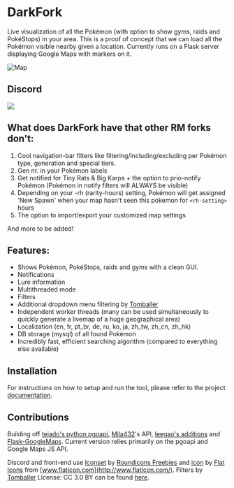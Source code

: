   
# DarkFork

Live visualization of all the Pokémon (with option to show gyms, raids and PokéStops) in your area. This is a proof of concept that we can load all the Pokémon visible nearby given a location. Currently runs on a Flask server displaying Google Maps with markers on it.

![Map](https://github.com/darkelement1987/DarkFork/blob/MIX_MEWTWO/static/Rocketmap.png)

## Discord

[<img src="http://www.tjielup.nl/join.png">](http://discord.gg/spU9p7v)

## What does DarkFork have that other RM forks don't:

1. Cool navigation-bar filters like filtering/including/excluding per Pokémon type, generation and special tiers.
2. Gen nr. in your Pokémon labels
3. Get notified for Tiny Rats & Big Karps + the option to prio-notify Pokémon (Pokémon in notify filters will ALWAYS be visible)
4. Depending on your -rh (rarity-hours) setting, Pokémon  will get assigned 'New Spawn' when your map hasn't seen this pokemon for `<rh-setting>` hours
5. The option to import/export your customized map settings

And more to be added!

## Features:

* Shows Pokémon, PokéStops, raids and gyms with a clean GUI.
* Notifications
* Lure information
* Multithreaded mode
* Filters
* Additional dropdown menu filtering by [Tomballer](https://github.com/tomballgithub/RocketMap)
* Independent worker threads (many can be used simultaneously to quickly generate a livemap of a huge geographical area)
* Localization (en, fr, pt_br, de, ru, ko, ja, zh_tw, zh_cn, zh_hk)
* DB storage (mysql) of all found Pokémon
* Incredibly fast, efficient searching algorithm (compared to everything else available)

## Installation

For instructions on how to setup and run the tool, please refer to the project [documentation](https://darkfork.readthedocs.io).

## Contributions

Building off [tejado's python pgoapi](https://github.com/tejado/pgoapi), [Mila432](https://github.com/Mila432/Pokemon_Go_API)'s API, [leegao's additions](https://github.com/leegao/pokemongo-api-demo/tree/simulation) and [Flask-GoogleMaps](https://github.com/rochacbruno/Flask-GoogleMaps). Current version relies primarily on the pgoapi and Google Maps JS API.

Discord and front-end use [Iconset](http://www.flaticon.com/packs/packs/pokemon-go/) by [Roundicons Freebies](http://www.flaticon.com/authors/roundicons-freebies/) and [icon](http://www.flaticon.com/free-icon/rocket_178158) by [Flat Icons](http://flat-icons.com/) from [www.flaticon.com](http://www.flaticon.com/). Filters by [Tomballer](https://github.com/tomballgithub/RocketMap) License: CC 3.0 BY can be found [here](http://creativecommons.org/licenses/by/3.0/). 
